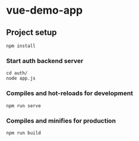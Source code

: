 # vue-demo-app

## Project setup
```
npm install
```

### Start auth backend server
```
cd auth/
node app.js
```

### Compiles and hot-reloads for development
```
npm run serve
```

### Compiles and minifies for production
```
npm run build
```
